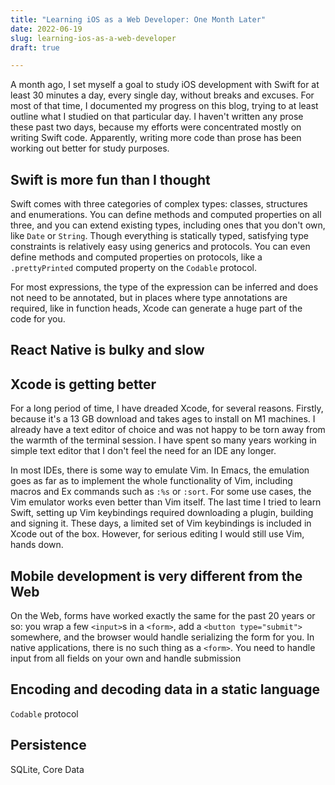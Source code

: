 ```yaml
---
title: "Learning iOS as a Web Developer: One Month Later"
date: 2022-06-19
slug: learning-ios-as-a-web-developer
draft: true

---
```


A month ago, I set myself a goal to study iOS development with Swift for at least 30 minutes a day, every single day, without breaks and excuses.
For most of that time, I documented my progress on this blog, trying to at least outline what I studied on that particular day.
I haven't written any prose these past two days, because my efforts were concentrated mostly on writing Swift code.
Apparently, writing more code than prose has been working out better for study purposes.

## Swift is more fun than I thought

Swift comes with three categories of complex types: classes, structures and enumerations.
You can define methods and computed properties on all three, and you can extend existing types, including ones that you don't own, like `Date` or `String`.
Though everything is statically typed, satisfying type constraints is relatively easy using generics and protocols.
You can even define methods and computed properties on protocols, like a `.prettyPrinted` computed property on the `Codable` protocol.

For most expressions, the type of the expression can be inferred and does not need to be annotated, but in places where type annotations are required, like in function heads, Xcode can generate a huge part of the code for you.

## React Native is bulky and slow

## Xcode is getting better

For a long period of time, I have dreaded Xcode, for several reasons.
Firstly, because it's a 13 GB download and takes ages to install on M1 machines.
I already have a text editor of choice and was not happy to be torn away from the warmth of the terminal session.
I have spent so many years working in simple text editor that I don't feel the need for an IDE any longer.

In most IDEs, there is some way to emulate Vim.
In Emacs, the emulation goes as far as to implement the whole functionality of Vim, including macros and Ex commands such as `:%s` or `:sort`.
For some use cases, the Vim emulator works even better than Vim itself.
The last time I tried to learn Swift, setting up Vim keybindings required downloading a plugin, building and signing it.
These days, a limited set of Vim keybindings is included in Xcode out of the box.
However, for serious editing I would still use Vim, hands down.

## Mobile development is very different from the Web

On the Web, forms have worked exactly the same for the past 20 years or so: you wrap a few `<input>`s in a `<form>`, add a `<button type="submit">` somewhere, and the browser would handle serializing the form for you.
In native applications, there is no such thing as a `<form>`.
You need to handle input from all fields on your own and handle submission 

## Encoding and decoding data in a static language

`Codable` protocol

## Persistence

SQLite, Core Data
